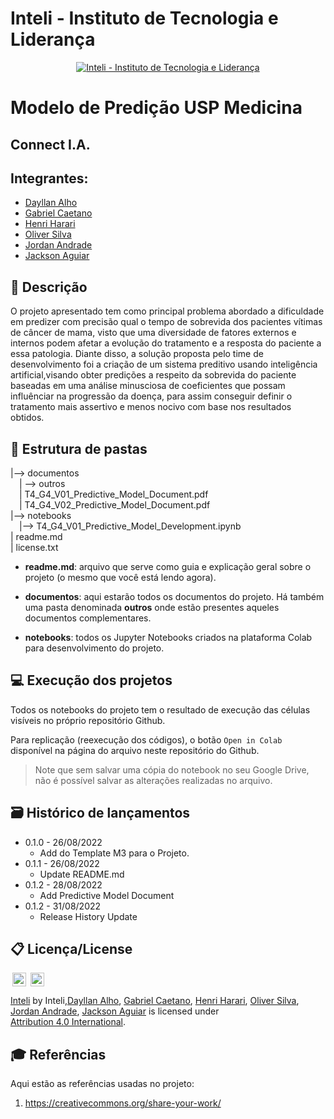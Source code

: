# Inteli - Instituto de Tecnologia e Liderança 

<p align="center">
<a href= "https://www.inteli.edu.br/"><img src="https://www.inteli.edu.br/wp-content/uploads/2021/08/20172028/marca_1-2.png" alt="Inteli - Instituto de Tecnologia e Liderança" border="0"></a>
</p>

# Modelo de Predição USP Medicina

## Connect I.A.

## Integrantes: 
- <a href="https://www.linkedin.com/in/dayllan-alho/">Dayllan Alho</a>
- <a href="https://www.linkedin.com/in/gabrielcaetanonhoncanse/">Gabriel Caetano</a>
- <a href="https:/">Henri Harari</a> 
- <a href="https://www.linkedin.com/in/oliver-gomes-da-silva/">Oliver Silva</a> 
- <a href="https://www.linkedin.com/in/jordan-andrade-352541240/">Jordan Andrade</a>
- <a href="https:">Jackson Aguiar</a> 

## 📝 Descrição
O projeto apresentado tem como principal problema abordado a dificuldade em predizer com precisão qual o tempo de sobrevida dos pacientes vítimas de câncer de mama, visto que uma diversidade de fatores externos e internos podem afetar a evolução do tratamento e a resposta do paciente a essa patologia. Diante disso, a solução proposta pelo time de desenvolvimento foi a criação de um sistema preditivo usando inteligência artificial,visando obter predições a respeito da sobrevida do paciente baseadas em uma análise minusciosa de coeficientes que possam influênciar na progressão da doença, para assim conseguir definir o tratamento mais assertivo e menos nocivo com base nos resultados obtidos.


## 📁 Estrutura de pastas


|--> documentos<br>
  &emsp;| --> outros <br>
  &emsp;| T4_G4_V01_Predictive_Model_Document.pdf<br>
  &emsp;| T4_G4_V02_Predictive_Model_Document.pdf<br>
|--> notebooks<br>
  &emsp;|--> T4_G4_V01_Predictive_Model_Development.ipynb<br>
| readme.md<br>
| license.txt

- <b>readme.md</b>: arquivo que serve como guia e explicação geral sobre o projeto (o mesmo que você está lendo agora).

- <b>documentos</b>: aqui estarão todos os documentos do projeto. Há também uma pasta denominada <b>outros</b> onde estão presentes aqueles documentos complementares.

- <b>notebooks</b>: todos os Jupyter Notebooks criados na plataforma Colab para desenvolvimento do projeto.

## 💻 Execução dos projetos

Todos os notebooks do projeto tem o resultado de execução das células visíveis no próprio repositório Github.

Para replicação (reexecução dos códigos), o botão `Open in Colab` disponível na página do arquivo neste repositório do Github.
> Note que sem salvar uma cópia do notebook no seu Google Drive, não é possível salvar as alterações realizadas no arquivo.

## 🗃 Histórico de lançamentos

* 0.1.0 - 26/08/2022
    *  Add do Template M3 para o Projeto.
* 0.1.1 - 26/08/2022
    * Update README.md
* 0.1.2 - 28/08/2022
     * Add Predictive Model Document
* 0.1.2 - 31/08/2022
     * Release History Update 
      
## 📋 Licença/License

<img style="height:22px!important;margin-left:3px;vertical-align:text-bottom;" src="https://mirrors.creativecommons.org/presskit/icons/cc.svg?ref=chooser-v1"> <img style="height:22px!important;margin-left:3px;vertical-align:text-bottom;" src="https://mirrors.creativecommons.org/presskit/icons/by.svg?ref=chooser-v1">
<p xmlns:cc="http://creativecommons.org/ns#" xmlns:dct="http://purl.org/dc/terms/"><a property="dct:title" rel="cc:attributionURL" href="https://github.com/InteliProjects">Inteli</a> by <span property="cc:attributionName">Inteli,<a href="https://www.linkedin.com/in/dayllan-alho/">Dayllan Alho</a>, <a href="https://www.linkedin.com/in/gabrielcaetanonhoncanse/">Gabriel Caetano</a>, <a href="https:/">Henri Harari</a>, <a href="https://www.linkedin.com/in/oliver-gomes-da-silva/">Oliver Silva</a>, <a href="https://www.linkedin.com/in/jordan-andrade-352541240/">Jordan Andrade</a>, <a href="https:">Jackson Aguiar</a> is licensed under <a href="http://creativecommons.org/licenses/by/4.0/?ref=chooser-v1" target="_blank" rel="license noopener noreferrer" style="display:inline-block;">Attribution 4.0 International</a>.</p>

## 🎓 Referências

Aqui estão as referências usadas no projeto:

1. <https://creativecommons.org/share-your-work/>
